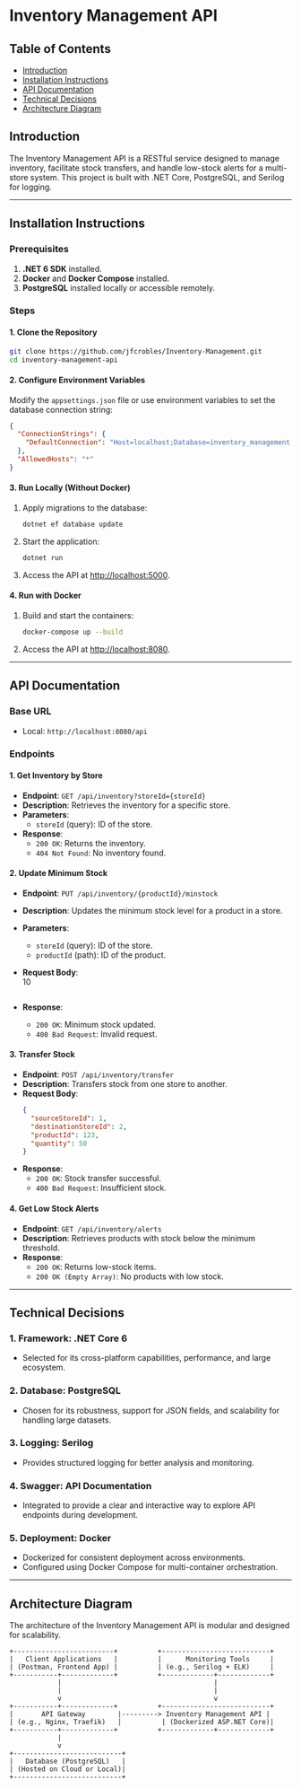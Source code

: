 # Inventory Management API

## Table of Contents
- [Introduction](#introduction)
- [Installation Instructions](#installation-instructions)
- [API Documentation](#api-documentation)
- [Technical Decisions](#technical-decisions)
- [Architecture Diagram](#architecture-diagram)

## Introduction
The Inventory Management API is a RESTful service designed to manage inventory, facilitate stock transfers, and handle low-stock alerts for a multi-store system. This project is built with .NET Core, PostgreSQL, and Serilog for logging.

---

## Installation Instructions

### Prerequisites
1. **.NET 6 SDK** installed.
2. **Docker** and **Docker Compose** installed.
3. **PostgreSQL** installed locally or accessible remotely.

### Steps

#### 1. Clone the Repository
```bash
git clone https://github.com/jfcrobles/Inventory-Management.git
cd inventory-management-api
```

#### 2. Configure Environment Variables
Modify the `appsettings.json` file or use environment variables to set the database connection string:
```json
{
  "ConnectionStrings": {
    "DefaultConnection": "Host=localhost;Database=inventory_management;Username=postgres;Password=password"
  },
  "AllowedHosts": "*"
}
```

#### 3. Run Locally (Without Docker)
1. Apply migrations to the database:
   ```bash
   dotnet ef database update
   ```
2. Start the application:
   ```bash
   dotnet run
   ```
3. Access the API at [http://localhost:5000](http://localhost:5000).

#### 4. Run with Docker
1. Build and start the containers:
   ```bash
   docker-compose up --build
   ```
2. Access the API at [http://localhost:8080](http://localhost:8080).

---

## API Documentation

### Base URL
- Local: `http://localhost:8080/api`

### Endpoints

#### **1. Get Inventory by Store**
- **Endpoint**: `GET /api/inventory?storeId={storeId}`
- **Description**: Retrieves the inventory for a specific store.
- **Parameters**:
  - `storeId` (query): ID of the store.
- **Response**:
  - `200 OK`: Returns the inventory.
  - `404 Not Found`: No inventory found.

#### **2. Update Minimum Stock**
- **Endpoint**: `PUT /api/inventory/{productId}/minstock`
- **Description**: Updates the minimum stock level for a product in a store.
- **Parameters**:
  - `storeId` (query): ID of the store.
  - `productId` (path): ID of the product.
- **Request Body**:  
    10
  
  ```
- **Response**:
  - `200 OK`: Minimum stock updated.
  - `400 Bad Request`: Invalid request.

#### **3. Transfer Stock**
- **Endpoint**: `POST /api/inventory/transfer`
- **Description**: Transfers stock from one store to another.
- **Request Body**:
  ```json
  {
    "sourceStoreId": 1,
    "destinationStoreId": 2,
    "productId": 123,
    "quantity": 50
  }
  ```
- **Response**:
  - `200 OK`: Stock transfer successful.
  - `400 Bad Request`: Insufficient stock.

#### **4. Get Low Stock Alerts**
- **Endpoint**: `GET /api/inventory/alerts`
- **Description**: Retrieves products with stock below the minimum threshold.
- **Response**:
  - `200 OK`: Returns low-stock items.
  - `200 OK (Empty Array)`: No products with low stock.

---

## Technical Decisions

### 1. **Framework**: .NET Core 6
- Selected for its cross-platform capabilities, performance, and large ecosystem.

### 2. **Database**: PostgreSQL
- Chosen for its robustness, support for JSON fields, and scalability for handling large datasets.

### 3. **Logging**: Serilog
- Provides structured logging for better analysis and monitoring.

### 4. **Swagger**: API Documentation
- Integrated to provide a clear and interactive way to explore API endpoints during development.

### 5. **Deployment**: Docker
- Dockerized for consistent deployment across environments.
- Configured using Docker Compose for multi-container orchestration.

---

## Architecture Diagram
The architecture of the Inventory Management API is modular and designed for scalability.

```text
+-------------------------+          +---------------------------+
|   Client Applications   |          |      Monitoring Tools     |
| (Postman, Frontend App) |          | (e.g., Serilog + ELK)     |
+-----------+-------------+          +-------------+-------------+
            |                                      |
            |                                      |
            v                                      v
+-----------+-------------+          +---------------------------+
|       API Gateway        |---------> Inventory Management API |
| (e.g., Nginx, Traefik)   |          | (Dockerized ASP.NET Core)|
+-----------+-------------+          +-------------+-------------+
            |
            v
+---------------------------+
|   Database (PostgreSQL)   |
| (Hosted on Cloud or Local)|
+---------------------------+
```


